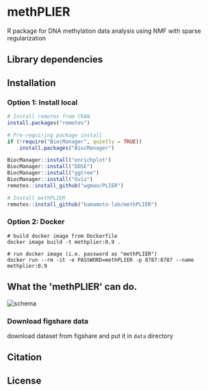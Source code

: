 # methPLIER
R package for DNA methylation data analysis using NMF with sparse regularization

## Library dependencies

## Installation

### Option 1: Install local
```R
# Install remotes from CRAN
install.packages("remotes")

# Pre-requiring package install
if (!require("BiocManager", quietly = TRUE))
    install.packages("BiocManager")

BiocManager::install("enrichplot")
BiocManager::install("DOSE")
BiocManager::install("ggtree")
BiocManager::install("Gviz")
remotes::install_github("wgmao/PLIER")

# Install methPLIER
remotes::install_github("hamamoto-lab/methPLIER")
```

### Option 2: Docker
```
# build docker image from Dockerfile
docker image build -t methplier:0.9 .

# run docker image (i.e. password as "methPLIER")
docker run --rm -it -e PASSWORD=methPLIER -p 8787:8787 --name methplier:0.9
```

## What the 'methPLIER' can do.
![schema](https://user-images.githubusercontent.com/7193590/172372421-db129640-486f-4f8c-a8f3-015fba7c58ab.png)


### Download figshare data
download dataset from figshare and put it in `data` directory

## Citation

## License
